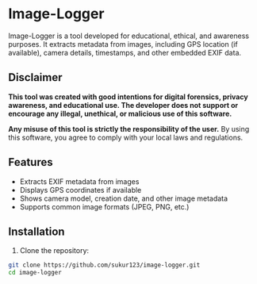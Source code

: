 # Image-Logger

Image-Logger is a tool developed for educational, ethical, and awareness purposes. It extracts metadata from images, including GPS location (if available), camera details, timestamps, and other embedded EXIF data.

## Disclaimer

**This tool was created with good intentions for digital forensics, privacy awareness, and educational use. The developer does not support or encourage any illegal, unethical, or malicious use of this software.**

**Any misuse of this tool is strictly the responsibility of the user.** By using this software, you agree to comply with your local laws and regulations.

## Features

- Extracts EXIF metadata from images
- Displays GPS coordinates if available
- Shows camera model, creation date, and other image metadata
- Supports common image formats (JPEG, PNG, etc.)

## Installation

1. Clone the repository:

```bash
git clone https://github.com/sukur123/image-logger.git
cd image-logger
